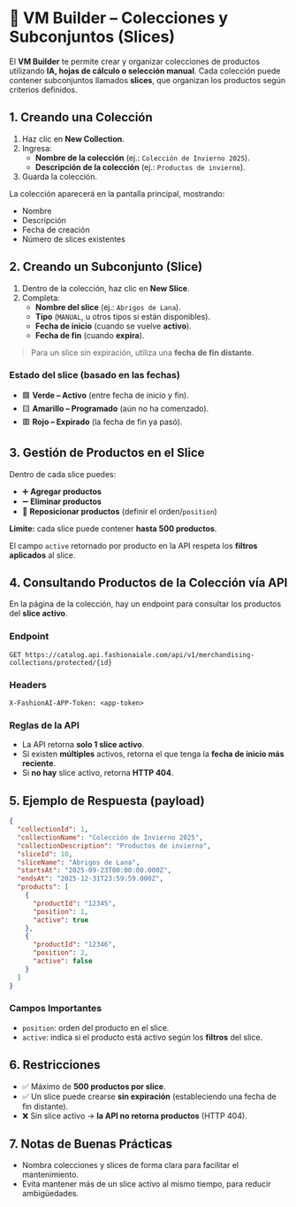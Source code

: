 # 📘 VM Builder – Colecciones y Subconjuntos (Slices)

El **VM Builder** te permite crear y organizar colecciones de productos utilizando **IA, hojas de cálculo o selección manual**.
Cada colección puede contener subconjuntos llamados **slices**, que organizan los productos según criterios definidos.

## 1. Creando una Colección

1. Haz clic en **New Collection**.
2. Ingresa:
   - **Nombre de la colección** (ej.: `Colección de Invierno 2025`).
   - **Descripción de la colección** (ej.: `Productos de invierno`).
3. Guarda la colección.

La colección aparecerá en la pantalla principal, mostrando:
- Nombre
- Descripción
- Fecha de creación
- Número de slices existentes

## 2. Creando un Subconjunto (Slice)

1. Dentro de la colección, haz clic en **New Slice**.
2. Completa:
   - **Nombre del slice** (ej.: `Abrigos de Lana`).
   - **Tipo** (`MANUAL`, u otros tipos si están disponibles).
   - **Fecha de inicio** (cuando se vuelve **activo**).
   - **Fecha de fin** (cuando **expira**).

> Para un slice sin expiración, utiliza una **fecha de fin distante**.

### Estado del slice (basado en las fechas)
- 🟩 **Verde – Activo** (entre fecha de inicio y fin).
- 🟨 **Amarillo – Programado** (aún no ha comenzado).
- 🟥 **Rojo – Expirado** (la fecha de fin ya pasó).

## 3. Gestión de Productos en el Slice

Dentro de cada slice puedes:
- ➕ **Agregar productos**
- ➖ **Eliminar productos**
- 🔀 **Reposicionar productos** (definir el orden/`position`)

**Límite:** cada slice puede contener **hasta 500 productos**.

El campo `active` retornado por producto en la API respeta los **filtros aplicados** al slice.

## 4. Consultando Productos de la Colección vía API

En la página de la colección, hay un endpoint para consultar los productos del **slice activo**.

### Endpoint
```http
GET https://catalog.api.fashionaiale.com/api/v1/merchandising-collections/protected/{id}
```

### Headers
```http
X-FashionAI-APP-Token: <app-token>
```

### Reglas de la API
- La API retorna **solo 1 slice activo**.
- Si existen **múltiples** activos, retorna el que tenga la **fecha de inicio más reciente**.
- Si **no hay** slice activo, retorna **HTTP 404**.

## 5. Ejemplo de Respuesta (payload)

```json
{
  "collectionId": 1,
  "collectionName": "Colección de Invierno 2025",
  "collectionDescription": "Productos de invierno",
  "sliceId": 10,
  "sliceName": "Abrigos de Lana",
  "startsAt": "2025-09-23T00:00:00.000Z",
  "endsAt": "2025-12-31T23:59:59.000Z",
  "products": [
    {
      "productId": "12345",
      "position": 1,
      "active": true
    },
    {
      "productId": "12346",
      "position": 2,
      "active": false
    }
  ]
}
```

### Campos Importantes
- `position`: orden del producto en el slice.
- `active`: indica si el producto está activo según los **filtros** del slice.

## 6. Restricciones

- ✅ Máximo de **500 productos por slice**.
- ✅ Un slice puede crearse **sin expiración** (estableciendo una fecha de fin distante).
- ❌ Sin slice activo → **la API no retorna productos** (HTTP 404).

## 7. Notas de Buenas Prácticas

- Nombra colecciones y slices de forma clara para facilitar el mantenimiento.
- Evita mantener más de un slice activo al mismo tiempo, para reducir ambigüedades.